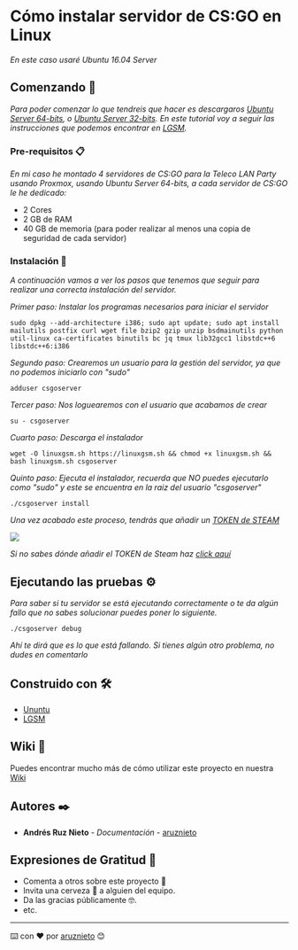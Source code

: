 # Cómo instalar servidor de CS:GO en Linux

_En este caso usaré Ubuntu 16.04 Server_

## Comenzando 🚀

_Para poder comenzar lo que tendreis que hacer es descargaros [Ubuntu Server 64-bits](http://releases.ubuntu.com/16.04/ubuntu-16.04.6-server-amd64.iso), o [Ubuntu Server 32-bits](http://releases.ubuntu.com/16.04/ubuntu-16.04.6-server-i386.iso). En este tutorial voy a seguir las instrucciones que podemos encontrar en [LGSM](https://linuxgsm.com/lgsm/csgoserver/)._

### Pre-requisitos 📋

_En mi caso he montado 4 servidores de CS:GO para la Teleco LAN Party usando Proxmox, usando Ubuntu Server 64-bits, a cada servidor de CS:GO le he dedicado:_

* 2 Cores
* 2 GB de RAM
* 40 GB de memoria (para poder realizar al menos una copia de seguridad de cada servidor)

### Instalación 🔧

_A continuación vamos a ver los pasos que tenemos que seguir para realizar una correcta instalación del servidor._

_Primer paso: Instalar los programas necesarios para iniciar el servidor_

```
sudo dpkg --add-architecture i386; sudo apt update; sudo apt install mailutils postfix curl wget file bzip2 gzip unzip bsdmainutils python util-linux ca-certificates binutils bc jq tmux lib32gcc1 libstdc++6 libstdc++6:i386
```

_Segundo paso: Crearemos un usuario para la gestión del servidor, ya que no podemos iniciarlo con "sudo"_

```
adduser csgoserver
```

_Tercer paso: Nos loguearemos con el usuario que acabamos de crear_

```
su - csgoserver
```

_Cuarto paso: Descarga el instalador_

```
wget -O linuxgsm.sh https://linuxgsm.sh && chmod +x linuxgsm.sh && bash linuxgsm.sh csgoserver
```

_Quinto paso: Ejecuta el instalador, recuerda que NO puedes ejecutarlo como "sudo" y este se encuentra en la raiz del usuario "csgoserver"_

```
./csgoserver install
```

_Una vez acabado este proceso, tendrás que añadir un [TOKEN de STEAM](https://steamcommunity.com/dev/managegameservers)_

![](imagenes/gslt.gif)

_Si no sabes dónde añadir el TOKEN de Steam haz [click aquí](https://github.com/aruznieto/CSGO_Server/wiki)_

## Ejecutando las pruebas ⚙️
_Para saber si tu servidor se está ejecutando correctamente o te da algún fallo que no sabes solucionar puedes poner lo siguiente._
```
./csgoserver debug
```
_Ahí te dirá que es lo que está fallando. Si tienes algún otro problema, no dudes en comentarlo_

## Construido con 🛠️

* [Ununtu](http://releases.ubuntu.com/16.04/)
* [LGSM](https://linuxgsm.com/lgsm/csgoserver/)

## Wiki 📖

Puedes encontrar mucho más de cómo utilizar este proyecto en nuestra [Wiki](https://github.com/tu/proyecto/wiki)

## Autores ✒️

* **Andrés Ruz Nieto** - *Documentación* - [aruznieto](https://github.com/aruznieto) 

## Expresiones de Gratitud 🎁

* Comenta a otros sobre este proyecto 📢
* Invita una cerveza 🍺 a alguien del equipo. 
* Da las gracias públicamente 🤓.
* etc.



---
⌨️ con ❤️ por [aruznieto](https://github.com/aruznieto) 😊

